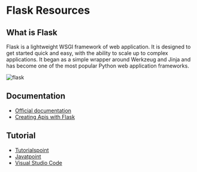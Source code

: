 # Flask Resources

## What is Flask
Flask is a lightweight WSGI framework of web application. It is designed to get started quick and easy, with the ability to scale up to complex applications. It began as a simple wrapper around Werkzeug and Jinja and has become one of the most popular Python web application frameworks.

![flask](https://flask.palletsprojects.com/en/1.1.x/_images/flask-logo.png)<br>

## Documentation
- [Official documentation](https://flask.palletsprojects.com/en/1.1.x/)
- [Creating Apis with Flask](https://programminghistorian.org/en/lessons/creating-apis-with-python-and-flask)

## Tutorial
- [Tutorialspoint](https://www.tutorialspoint.com/flask/index.htm)
- [Javatpoint](https://www.javatpoint.com/flask-tutorial)
- [Visual Studio Code](https://code.visualstudio.com/docs/python/tutorial-flask)

